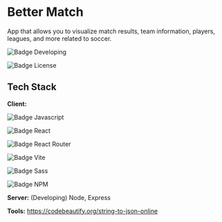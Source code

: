 # Better Match

App that allows you to visualize match results, team information, players, leagues, and more related to soccer.

![Badge Developing](https://img.shields.io/badge/STATUS-%20DEVELOPING-green?style=flat-square)

![Badge License](https://img.shields.io/badge/LICENSE-%20MIT-violet?style=flat-square)
## Tech Stack

**Client:** 

![Badge Javascript](https://img.shields.io/badge/JavaScript-F7DF1E.svg?style=for-the-badge&logo=JavaScript&logoColor=black)

![Badge React](https://img.shields.io/badge/React-1974d2.svg?style=for-the-badge&logo=React&logoColor=white)

![Badge React Router](https://img.shields.io/badge/React%20Router-CA4245.svg?style=for-the-badge&logo=React-Router&logoColor=white)

![Badge Vite](https://img.shields.io/badge/Vite-6a329f.svg?style=for-the-badge&logo=Vite&logoColor=white)

![Badge Sass](https://img.shields.io/badge/Sass-CC6699.svg?style=for-the-badge&logo=Sass&logoColor=white)

![Badge NPM](https://img.shields.io/badge/npm-CB3837.svg?style=for-the-badge&logo=npm&logoColor=white)

**Server:** (Developing) Node, Express

**Tools:** https://codebeautify.org/string-to-json-online